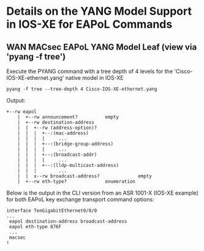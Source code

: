 # Details on the YANG Model Support in IOS-XE for EAPoL Commands




## WAN MACsec EAPoL YANG Model Leaf (view via 'pyang -f tree')

Execute the PYANG command with a tree depth of 4 levels for the 'Cisco-IOS-XE-ethernet.yang' native model in IOS-XE

```
pyang -f tree --tree-depth 4 Cisco-IOS-XE-ethernet.yang
```


Output:

```
+--rw eapol
    |  +--rw announcement?          empty
    |  +--rw destination-address
    |  |  +--rw (address-option)?
    |  |  |  +--:(mac-address)
    |  |  |  |     ...
    |  |  |  +--:(bridge-group-address)
    |  |  |  |     ...
    |  |  |  +--:(broadcast-addr)
    |  |  |  |     ...
    |  |  |  +--:(lldp-multicast-address)
    |  |  |        ...
    |  |  x--rw broadcast-address?              empty
    |  +--rw eth-type?              enumeration
```



Below is the output in the CLI version from an ASR 1001-X (IOS-XE example) for both EAPoL key exchange transport command options:

```
interface TenGigabitEthernet0/0/0
...
 eapol destination-address broadcast-address
 eapol eth-type 876F
 ...
 macsec
!
```

